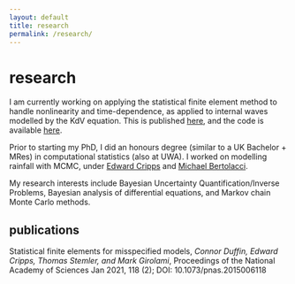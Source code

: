 ```yaml
---
layout: default
title: research
permalink: /research/
---
```


# research

I am currently working on applying the statistical finite element method to
handle nonlinearity and time-dependence, as applied to internal waves modelled
by the KdV equation. This is published
[here](https://www.pnas.org/content/118/2/e2015006118), and the code is
available [here](https://www.github.com/connor-duffin/statkdv-paper).

Prior to starting my PhD, I did an honours degree (similar to a UK Bachelor +
MRes) in computational statistics (also at UWA). I worked on modelling rainfall
with MCMC, under [Edward Cripps](https://research-repository.uwa.edu.au/en/persons/edward-cripps) and
[Michael Bertolacci](https://mbertolacci.github.io).

My research interests include Bayesian Uncertainty Quantification/Inverse
Problems, Bayesian analysis of differential equations, and Markov chain Monte
Carlo methods.

## publications

Statistical finite elements for misspecified models,
*Connor Duffin, Edward Cripps, Thomas Stemler, and Mark Girolami*,
Proceedings of the National Academy of Sciences Jan 2021, 118 (2); DOI: 10.1073/pnas.2015006118
